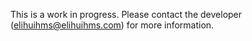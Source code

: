 This is a work in progress. Please contact the developer (elihuihms@elihuihms.com) for more information.
